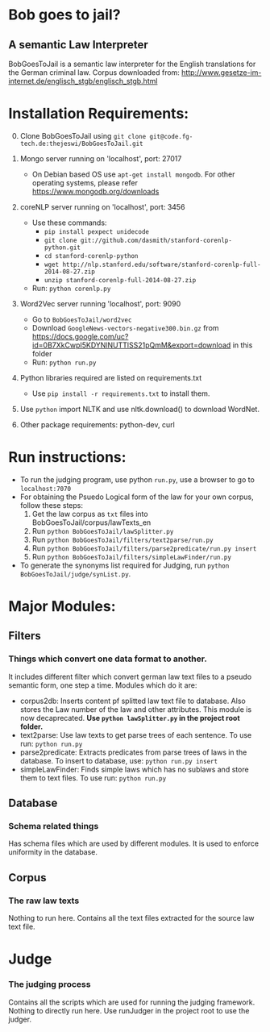 # Bob goes to jail?
## A semantic Law Interpreter
BobGoesToJail is a semantic law interpreter for the English translations for the German criminal law. Corpus downloaded from: http://www.gesetze-im-internet.de/englisch_stgb/englisch_stgb.html
# Installation Requirements:
0. Clone BobGoesToJail using `git clone git@code.fg-tech.de:thejeswi/BobGoesToJail.git`
1. Mongo server running on 'localhost', port: 27017
    * On Debian based OS use `apt-get install mongodb`. For other operating systems, please refer https://www.mongodb.org/downloads
2. coreNLP server running on 'localhost', port: 3456
    * Use these commands:
        * `pip install pexpect unidecode`
        * `git clone git://github.com/dasmith/stanford-corenlp-python.git`
        * `cd stanford-corenlp-python`
        * `wget http://nlp.stanford.edu/software/stanford-corenlp-full-2014-08-27.zip`
        * `unzip stanford-corenlp-full-2014-08-27.zip`
    * Run: `python corenlp.py`
3. Word2Vec server running 'localhost', port: 9090
    * Go to `BobGoesToJail/word2vec`
    * Download `GoogleNews-vectors-negative300.bin.gz` from https://docs.google.com/uc?id=0B7XkCwpI5KDYNlNUTTlSS21pQmM&export=download in this folder
    * Run: `python run.py`
4. Python libraries required are listed on requirements.txt
    * Use `pip install -r requirements.txt` to install them.

5. Use `python` import NLTK and use nltk.download() to download WordNet.

6. Other package requirements: python-dev, curl

# Run instructions:
* To run the judging program, use python `run.py`, use a browser to go to `localhost:7070`
* For obtaining the Psuedo Logical form of the law for your own corpus, follow these steps:
    1. Get the law corpus as `txt` files into BobGoesToJail/corpus/lawTexts_en
    2. Run `python BobGoesToJail/lawSplitter.py`
    3. Run `python BobGoesToJail/filters/text2parse/run.py`
    4. Run `python BobGoesToJail/filters/parse2predicate/run.py insert`
    5. Run `python BobGoesToJail/filters/simpleLawFinder/run.py`
* To generate the synonyms list required for Judging, run `python BobGoesToJail/judge/synList.py`.

# Major Modules:
## Filters
### Things which convert one data format to another.
It includes different filter which convert german law text files to a pseudo semantic form, one step a time.
Modules which do it are:
* corpus2db: Inserts content pf splitted law text file to database. Also stores the Law number of the law and other attributes.
    This module is now decaprecated. **Use `python lawSplitter.py` in the project root folder.**
* text2parse: Use law texts to get parse trees of each sentence.
    To use run: `python run.py`
* parse2predicate: Extracts predicates from parse trees of laws in the database.
    To insert to database, use: `python run.py insert`
* simpleLawFinder: Finds simple laws which has no sublaws and store them to text files.
    To use run: `python run.py`

## Database
### Schema related things
Has schema files which are used by different modules. It is used to enforce uniformity in the database.

## Corpus
### The raw law texts
Nothing to run here.
Contains all the text files extracted for the source law text file.

# Judge
### The judging process
Contains all the scripts which are used for running the judging framework.
Nothing to directly run here. Use runJudger in the project root to use the judger.
